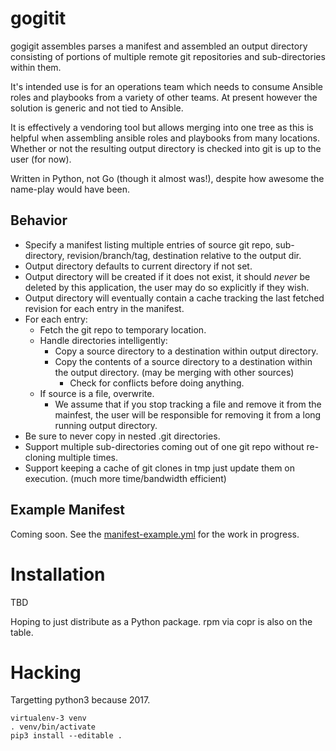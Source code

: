 # gogitit

gogigit assembles parses a manifest and assembled an output directory
consisting of portions of multiple remote git repositories and sub-directories
within them.

It's intended use is for an operations team which needs to consume Ansible
roles and playbooks from a variety of other teams. At present however the solution
is generic and not tied to Ansible.

It is effectively a vendoring tool but allows merging into one tree as this is
helpful when assembling ansible roles and playbooks from many locations. Whether or
not the resulting output directory is checked into git is up to the user (for now).

Written in Python, not Go (though it almost was!), despite how awesome the
name-play would have been.

## Behavior

  * Specify a manifest listing multiple entries of source git repo,
    sub-directory, revision/branch/tag, destination relative to the output dir.
  * Output directory defaults to current directory if not set.
  * Output directory will be created if it does not exist, it should *never* be
    deleted by this application, the user may do so explicitly if they wish.
  * Output directory will eventually contain a cache tracking the last fetched
    revision for each entry in the manifest.
  * For each entry:
    * Fetch the git repo to temporary location.
    * Handle directories intelligently:
      * Copy a source directory to a destination within output directory.
      * Copy the contents of a source directory to a destination within the
        output directory. (may be merging with other sources)
        * Check for conflicts before doing anything.
    * If source is a file, overwrite.
      * We assume that if you stop tracking a file and remove it from the
        mainfest, the user will be responsible for removing it from a long
        running output directory.
  * Be sure to never copy in nested .git directories.
  * Support multiple sub-directories coming out of one git repo without re-cloning multiple times.
  * Support keeping a cache of git clones in tmp just update them on execution. (much more time/bandwidth efficient)

## Example Manifest

Coming soon. See the [manifest-example.yml](manifest-example.yml) for the work in progress.

# Installation

TBD

Hoping to just distribute as a Python package. rpm via copr is also on the table.

# Hacking

Targetting python3 because 2017.

```
virtualenv-3 venv
. venv/bin/activate
pip3 install --editable .
```


